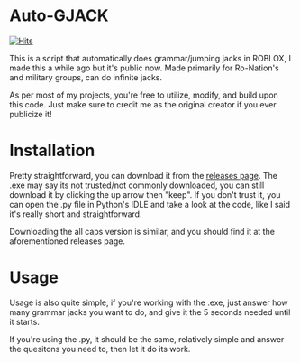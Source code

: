 # Auto-GJACK
[![Hits](https://hits.sh/github.com/silentsoft/hits.svg)](https://hits.sh/github.com/DocEmerald/Auto-GrammarJacks/)

This is a script that automatically does grammar/jumping jacks in ROBLOX, I made this a while ago but it's public now. Made primarily for Ro-Nation's and military groups, can do infinite jacks.

As per most of my projects, you're free to utilize, modify, and build upon this code. Just make sure to credit me as the original creator if you ever publicize it!



# Installation

Pretty straightforward, you can download it from the [releases page](https://github.com/DocEmerald/Auto-GJACK/releases). The .exe may say its not trusted/not commonly downloaded, you can still download it by clicking the up arrow then "keep". If you don't trust it, you can open the .py file in Python's IDLE and take a look at the code, like I said it's really short and straightforward.

Downloading the all caps version is similar, and you should find it at the aforementioned releases page.

# Usage

Usage is also quite simple, if you're working with the .exe,  just answer how many grammar jacks you want to do, and give it the 5 seconds needed until it starts.

If you're using the .py, it should be the same, relatively simple and answer the quesitons you need to, then let it do its work.
